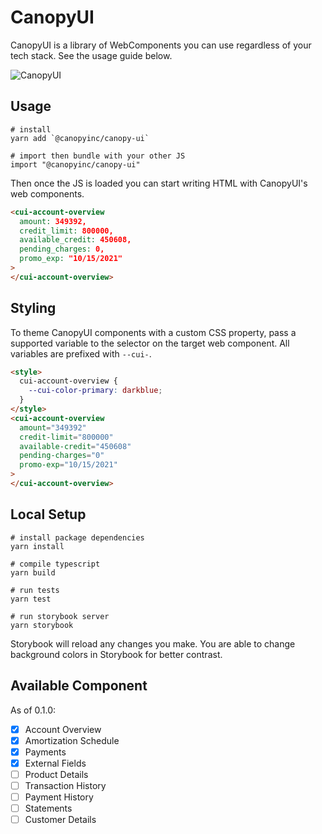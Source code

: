 # CanopyUI

CanopyUI is a library of WebComponents you can use regardless of your tech stack. See the usage
guide below.

![CanopyUI](https://user-images.githubusercontent.com/1096881/110418148-98923f80-805c-11eb-9c70-0654ed0eae00.png)

## Usage

```
# install
yarn add `@canopyinc/canopy-ui`

# import then bundle with your other JS
import "@canopyinc/canopy-ui"
```

Then once the JS is loaded you can start writing HTML with CanopyUI's web components.

```html
<cui-account-overview
  amount: 349392,
  credit_limit: 800000,
  available_credit: 450608,
  pending_charges: 0,
  promo_exp: "10/15/2021"
>
</cui-account-overview>
```

## Styling

To theme CanopyUI components with a custom CSS property, pass a supported variable to the selector
on the target web component. All variables are prefixed with `--cui-`.

```html
<style>
  cui-account-overview {
    --cui-color-primary: darkblue;
  }
</style>
<cui-account-overview
  amount="349392"
  credit-limit="800000"
  available-credit="450608"
  pending-charges="0"
  promo-exp="10/15/2021"
>
</cui-account-overview>
```

## Local Setup

```
# install package dependencies
yarn install

# compile typescript
yarn build

# run tests
yarn test

# run storybook server
yarn storybook
```

Storybook will reload any changes you make. You are able to change background colors in Storybook
for better contrast.

## Available Component

As of 0.1.0:

- [x] Account Overview
- [x] Amortization Schedule
- [x] Payments
- [x] External Fields
- [ ] Product Details
- [ ] Transaction History
- [ ] Payment History
- [ ] Statements
- [ ] Customer Details
